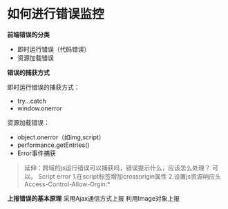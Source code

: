 # 如何进行错误监控



**前端错误的分类**

- 即时运行错误（代码错误）
- 资源加载错误

**错误的捕获方式**

即时运行错误的捕获方式：

- try...catch
- window.onerror



资源加载错误：

- object.onerror（如img,script）
- performance.getEntries()
- Error事件捕获



> 延伸：跨域的js运行错误可以捕获吗，错误提示什么，应该怎么处理？
> 可以。
> Script error
> 1.在script标签增加crossorigin属性
> 2.设置js资源响应头Access-Control-Allow-Orgin:*

**上报错误的基本原理**
采用Ajax通信方式上报
利用Image对象上报

 